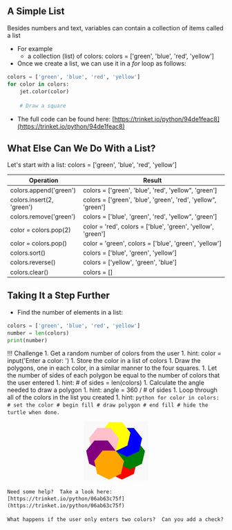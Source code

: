 
## A Simple List

Besides numbers and text, variables can contain a collection of items called a list

- For example
    - a collection (list) of colors: colors = ['green', 'blue', 'red', 'yellow']
- Once we create a list, we can use it in a _for_ loop as follows:

```python
colors = ['green', 'blue', 'red', 'yellow']
for color in colors:
    jet.color(color)

    # Draw a square
```

- The full code can be found here: [https://trinket.io/python/94de1feac8](https://trinket.io/python/94de1feac8)

## What Else Can We Do With a List?

Let's start with a list: colors = ['green', 'blue', 'red', 'yellow']

Operation | Result
----------| ------
colors.append('green') | colors = ['green', 'blue', 'red', 'yellow“, 'green']
colors.insert(2, 'green') | colors = ['green', 'blue', 'green', 'red', 'yellow“, 'green']
colors.remove('green') | colors = ['blue', 'green', 'red', 'yellow“, 'green']
color = colors.pop(2) | color = 'red', colors = ['blue', 'green', 'yellow', 'green']
color = colors.pop() | color = 'green', colors = ['blue', 'green', 'yellow']
colors.sort() | colors = ['blue', 'green', 'yellow']
colors.reverse() | colors = ['yellow', 'green', 'blue']
colors.clear() | colors = []

## Taking It a Step Further

- Find the number of elements in a list:

```python
colors = ['green', 'blue', 'red', 'yellow']
number = len(colors)
print(number)
```

!!! Challenge
    1. Get a random number of colors from the user
        1. hint: color = input('Enter a color: ')
    1. Store the color in a list of colors
    1. Draw the polygons, one in each color, in a similar manner to the four squares.
        1. Let the number of sides of each polygon be equal to the number of colors that the user entered
            1. hint: # of sides = len(colors)
        1. Calculate the angle needed to draw a polygon
            1. hint: angle = 360 / # of sides
        1. Loop through all of the colors in the list you created
            1. hint: 
            ```python
            for color in colors:
                # set the color
                # begin fill
                # draw polygon
                # end fill
            # hide the turtle when done.
            ```
    <center>![Polygon Drawing](./img/polygonDraw.jpg)</center>

    Need some help?  Take a look here: [https://trinket.io/python/06ab63c75f](https://trinket.io/python/06ab63c75f)

    What happens if the user only enters two colors?  Can you add a check?